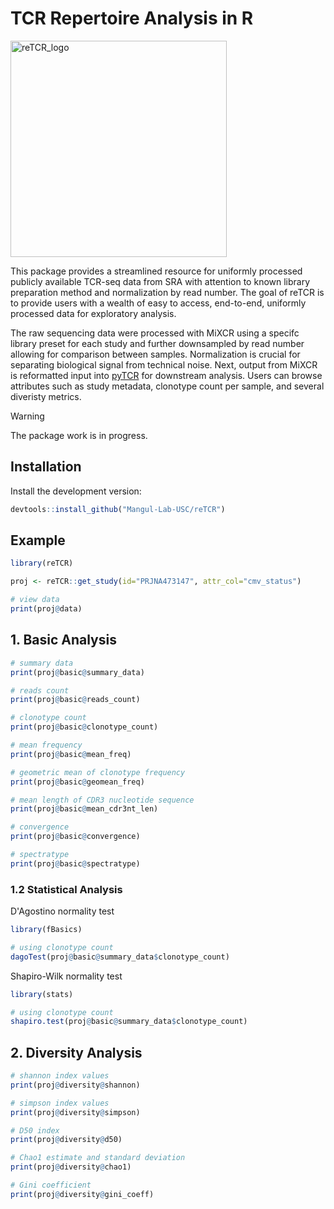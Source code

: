 
# TCR Repertoire Analysis in R

<img width="346" alt="reTCR_logo" src="https://github.com/EllaSchwab/reTCR/assets/118077332/2e96e990-14ad-4f52-97ff-1b0af108dc57">

This package provides a streamlined resource for uniformly processed publicly available TCR-seq data from SRA with attention to known library preparation method and normalization by read number. The goal of reTCR is to provide users with a wealth of easy to access, end-to-end, uniformly processed data for exploratory analysis. 

The raw sequencing data were processed with MiXCR using a specifc library preset for each study and further downsampled by read number allowing for comparison between samples. Normalization is crucial for separating biological signal from technical noise. Next, output from MiXCR is reformatted input into [pyTCR](https://github.com/Mangul-Lab-USC/pyTCR) for downstream analysis. Users can browse attributes such as study metadata, clonotype count per sample, and several diveristy metrics. 

> [!WARNING]
> The package work is in progress.

## Installation

Install the development version:

``` r
devtools::install_github("Mangul-Lab-USC/reTCR")
```

## Example

``` r
library(reTCR)

proj <- reTCR::get_study(id="PRJNA473147", attr_col="cmv_status")

# view data
print(proj@data)
```

## 1. Basic Analysis

``` r
# summary data
print(proj@basic@summary_data)

# reads count
print(proj@basic@reads_count)

# clonotype count
print(proj@basic@clonotype_count)

# mean frequency
print(proj@basic@mean_freq)

# geometric mean of clonotype frequency
print(proj@basic@geomean_freq)

# mean length of CDR3 nucleotide sequence
print(proj@basic@mean_cdr3nt_len)

# convergence
print(proj@basic@convergence)

# spectratype
print(proj@basic@spectratype)
```

### 1.2 Statistical Analysis

D'Agostino normality test

``` r
library(fBasics)

# using clonotype count
dagoTest(proj@basic@summary_data$clonotype_count)
```
Shapiro-Wilk normality test

``` r
library(stats)

# using clonotype count
shapiro.test(proj@basic@summary_data$clonotype_count)
```

## 2. Diversity Analysis

``` r
# shannon index values
print(proj@diversity@shannon)

# simpson index values
print(proj@diversity@simpson)

# D50 index
print(proj@diversity@d50)

# Chao1 estimate and standard deviation 
print(proj@diversity@chao1)

# Gini coefficient
print(proj@diversity@gini_coeff)
```
